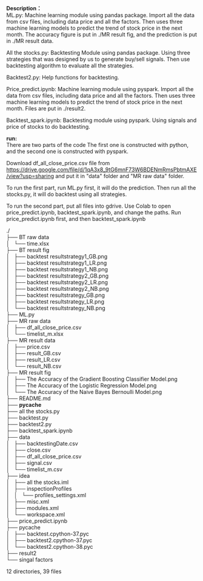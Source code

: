 **Description：**  
ML.py:
Machine learning module using pandas package. Import all the data from csv files, including data price and all the factors. Then uses three machine learning models to predict the trend of stock price in the next month. The accuracy figure is put in ./MR result fig, and the prediction is put in ./MR result data. 


All the stocks.py:
Backtesting Module using pandas package. Using three strategies that was designed by us to generate buy/sell signals. Then use backtesting algorithm to evaluate all the strategies.
 

Backtest2.py:
Help functions for backtesting.


Price_predict.ipynb:
Machine learning module using pyspark. Import all the data from csv files, including data price and all the factors. Then uses three machine learning models to predict the trend of stock price in the next month. Files are put in ./result2. 


Backtest_spark.ipynb:
Backtesting module using pyspark. Using signals and price of stocks to do backtesting.


**run:**  
There are two parts of the code
The first one is constructed with python, and the second one is constructed with pyspark.

Download df_all_close_price.csv file from https://drive.google.com/file/d/1qA3x8_9tG6mnF73W6BDENmRmsPbtmAXE/view?usp=sharing
and put it in "data" folder and "MR raw data" folder.

To run the first part, run ML.py first, it will do the prediction.
Then run all the stocks.py, it will do backtest using all strategies.

To run the second part, put all files into gdrive. 
Use Colab to open price_predict.ipynb, backtest_spark.ipynb, and change the paths. 
Run price_predict.ipynb first, and then backtest_spark.ipynb

./  
├── BT raw data  
│   └── time.xlsx  
├── BT result fig  
│   ├── backtest resultstrategy1_GB.png  
│   ├── backtest resultstrategy1_LR.png  
│   ├── backtest resultstrategy1_NB.png  
│   ├── backtest resultstrategy2_GB.png  
│   ├── backtest resultstrategy2_LR.png  
│   ├── backtest resultstrategy2_NB.png  
│   ├── backtest resultstrategy_GB.png  
│   ├── backtest resultstrategy_LR.png  
│   └── backtest resultstrategy_NB.png  
├── ML.py  
├── MR raw data  
│   ├── df_all_close_price.csv  
│   └── timelist_m.xlsx  
├── MR result data  
│   ├── price.csv  
│   ├── result_GB.csv  
│   ├── result_LR.csv  
│   └── result_NB.csv  
├── MR result fig  
│   ├── The Accuracy of the Gradient Boosting Classifier Model.png  
│   ├── The Accuracy of the Logistic Regression Model.png  
│   └── The Accuracy of the Naive Bayes Bernoulli Model.png  
├── README.md  
├── __pycache__  
├── all the stocks.py  
├── backtest.py  
├── backtest2.py  
├── backtest_spark.ipynb  
├── data  
│   ├── backtestingDate.csv  
│   ├── close.csv  
│   ├── df_all_close_price.csv  
│   ├── signal.csv  
│   └── timelist_m.csv  
├── idea  
│   ├── all the stocks.iml  
│   ├── inspectionProfiles  
│   │   └── profiles_settings.xml  
│   ├── misc.xml  
│   ├── modules.xml  
│   └── workspace.xml  
├── price_predict.ipynb  
├── pycache  
│   ├── backtest.cpython-37.pyc  
│   ├── backtest2.cpython-37.pyc  
│   └── backtest2.cpython-38.pyc  
├── result2  
└── singal factors  
  
12 directories, 39 files  
  
